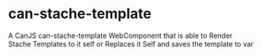 # can-stache-template
A CanJS can-stache-template WebComponent that is able to Render Stache Templates to it self or Replaces it Self and saves the template to var
